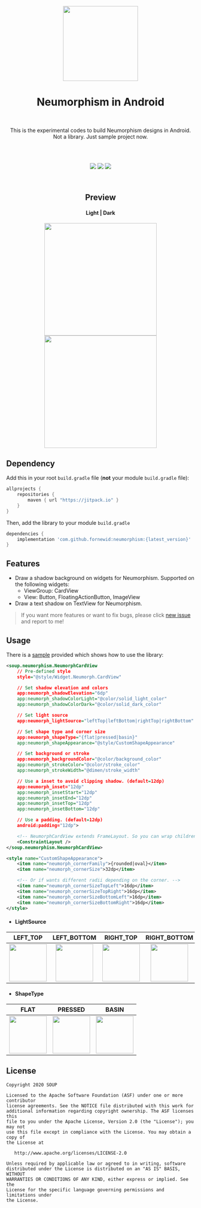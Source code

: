 
<p align="center">
<img height="200" src='https://github.com/fornewid/Neumorphism/blob/master/art/preview.png'/>
</p>

<h1 align="center">Neumorphism in Android</h1><br/>
<p align="center">
  This is the experimental codes to build Neumorphism designs in Android.<br/>
  Not a library. Just sample project now.<br/>
  <br/>
</p>
</br>

<p align="center">
<a href="https://opensource.org/licenses/Apache-2.0"><img src="https://img.shields.io/badge/License-Apache%202.0-blue.svg"/></a>
<a href='https://developer.android.com'><img src='http://img.shields.io/badge/platform-android-green.svg'/></a>
<a href='https://jitpack.io/#fornewid/neumorphism'><img src='https://jitpack.io/v/fornewid/neumorphism.svg'/></a>
</p>
<br/>

<h2 align="center">Preview</h2>
<h4 align="center">Light    |    Dark</h4>
<p align="center">
<img width="300" src="https://github.com/fornewid/Neumorphism/blob/master/art/preview_light.gif"/> <img width="300" src="https://github.com/fornewid/Neumorphism/blob/master/art/preview_dark.gif"/>
</p>

## Dependency

Add this in your root `build.gradle` file (**not** your module `build.gradle` file):

```gradle
allprojects {
    repositories {
        maven { url "https://jitpack.io" }
    }
}
```

Then, add the library to your module `build.gradle`
```gradle
dependencies {
    implementation 'com.github.fornewid:neumorphism:{latest_version}'
}
```

## Features
- Draw a shadow background on widgets for Neumorphism.
  Supported on the following widgets:
  - ViewGroup: CardView
  - View: Button, FloatingActionButton, ImageView
- Draw a text shadow on TextView for Neumorphism.

> If you want more features or want to fix bugs, please click [new issue](https://github.com/fornewid/neumorphism/issues/new/choose) and report to me!

## Usage
There is a [sample](https://github.com/fornewid/neumorphism/tree/master/sample) provided which shows how to use the library:

```xml
<soup.neumorphism.NeumorphCardView
    // Pre-defined style
    style="@style/Widget.Neumorph.CardView"

    // Set shadow elevation and colors
    app:neumorph_shadowElevation="6dp"
    app:neumorph_shadowColorLight="@color/solid_light_color"
    app:neumorph_shadowColorDark="@color/solid_dark_color"

    // Set light source
    app:neumorph_lightSource="leftTop|leftBottom|rightTop|rightBottom"

    // Set shape type and corner size
    app:neumorph_shapeType="{flat|pressed|basin}"
    app:neumorph_shapeAppearance="@style/CustomShapeAppearance"

    // Set background or stroke
    app:neumorph_backgroundColor="@color/background_color"
    app:neumorph_strokeColor="@color/stroke_color"
    app:neumorph_strokeWidth="@dimen/stroke_width"

    // Use a inset to avoid clipping shadow. (default=12dp)
    app:neumorph_inset="12dp"
    app:neumorph_insetStart="12dp"
    app:neumorph_insetEnd="12dp"
    app:neumorph_insetTop="12dp"
    app:neumorph_insetBottom="12dp"

    // Use a padding. (default=12dp)
    android:padding="12dp">

    <!-- NeumorphCardView extends FrameLayout. So you can wrap childrens like this. -->
    <ConstraintLayout />
</soup.neumorphism.NeumorphCardView>

<style name="CustomShapeAppearance">
    <item name="neumorph_cornerFamily">{rounded|oval}</item>
    <item name="neumorph_cornerSize">32dp</item>

    <!-- Or if wants different radii depending on the corner. -->
    <item name="neumorph_cornerSizeTopLeft">16dp</item>
    <item name="neumorph_cornerSizeTopRight">16dp</item>
    <item name="neumorph_cornerSizeBottomLeft">16dp</item>
    <item name="neumorph_cornerSizeBottomRight">16dp</item>
</style>
```

- #### LightSource
| LEFT_TOP | LEFT_BOTTOM | RIGHT_TOP | RIGHT_BOTTOM |
| :--: | :-----: | :---: | :---: |
| <img width="100" src="https://github.com/fornewid/Neumorphism/blob/master/art/lightSource_leftTop.png"/> | <img width="100" src="https://github.com/fornewid/Neumorphism/blob/master/art/lightSource_leftBottom.png"/> | <img width="100" src="https://github.com/fornewid/Neumorphism/blob/master/art/lightSource_rightTop.png"/> | <img width="100" src="https://github.com/fornewid/Neumorphism/blob/master/art/lightSource_rightBottom.png"/> |

- #### ShapeType
| FLAT | PRESSED | BASIN |
| :--: | :-----: | :---: |
| <img width="100" src="https://github.com/fornewid/Neumorphism/blob/master/art/shape_flat.png"/> | <img width="100" src="https://github.com/fornewid/Neumorphism/blob/master/art/shape_pressed.png"/> | <img width="100" src="https://github.com/fornewid/Neumorphism/blob/master/art/shape_basin.png"/> |

## License

```
Copyright 2020 SOUP

Licensed to the Apache Software Foundation (ASF) under one or more contributor
license agreements. See the NOTICE file distributed with this work for
additional information regarding copyright ownership. The ASF licenses this
file to you under the Apache License, Version 2.0 (the "License"); you may not
use this file except in compliance with the License. You may obtain a copy of
the License at

   http://www.apache.org/licenses/LICENSE-2.0

Unless required by applicable law or agreed to in writing, software
distributed under the License is distributed on an "AS IS" BASIS, WITHOUT
WARRANTIES OR CONDITIONS OF ANY KIND, either express or implied. See the
License for the specific language governing permissions and limitations under
the License.
```
